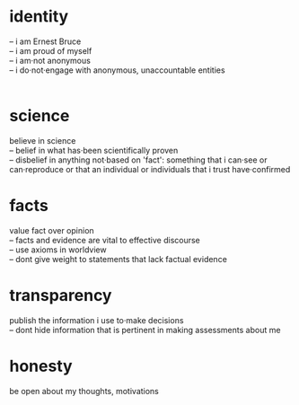 # identity
– i am Ernest Bruce  
– i am proud of myself  
– i am·not anonymous  
– i do·not·engage with anonymous, unaccountable entities  
&nbsp;
&nbsp;

# science
believe in science  
– belief in what has·been scientifically proven  
– disbelief in anything not·based on 'fact': something that i can·see or can·reproduce  or that an individual or individuals that i trust have·confirmed  

# facts
value fact over opinion  
– facts and evidence are vital to effective discourse  
– use axioms in worldview  
– dont give weight to statements that lack factual evidence  

# transparency
publish the information i use to·make decisions  
– dont hide information that is pertinent in making assessments about me  

# honesty
be open about my thoughts, motivations  


